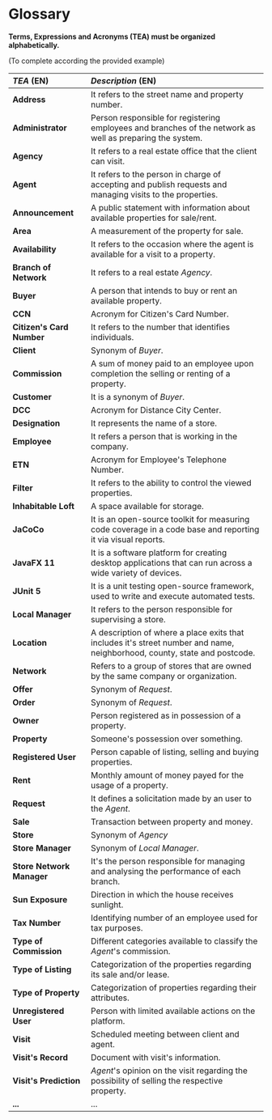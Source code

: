 # Glossary

**Terms, Expressions and Acronyms (TEA) must be organized alphabetically.**

(To complete according the provided example)

| **_TEA_** (EN) 	          | **_Description_** (EN)                                                                                                     |                                       
|:--------------------------|:---------------------------------------------------------------------------------------------------------------------------|
| **Address**		             | It refers to the street name and property number.                                                                          |
| **Administrator**	        | Person responsible for registering employees and branches of the network as well as preparing the system.										        |
| **Agency**                | It refers to a real estate office that the client can visit.                                                               |
| **Agent** 		              | It refers to the person in charge of accepting and publish requests and managing visits to the properties.									        |
| **Announcement**          | A public statement with information about available properties for sale/rent.											                                   |
| **Area**		                | A measurement of the property for sale. 											                                                                        |
| **Availability**	         | It refers to the occasion where the agent is available for a visit to a property. 											                              |
| **Branch of Network**     | It refers to a real estate _Agency_. 										                                                                            |
| **Buyer**                 | A person that intends to buy or rent an available property.                                                                |
| **CCN**		                 | Acronym for Citizen's Card Number.							                                                                                  |
| **Citizen's Card Number** | It refers to the number that identifies individuals. 										                                                            |
| **Client**		              | Synonym of _Buyer_.									                                                                                               |
| **Commission**	           | A sum of money paid to an employee upon completion the selling or renting of a property.											                        |
| **Customer**              | It is a synonym of _Buyer_.                                                                                                |
| **DCC**		                 | Acronym for Distance City Center.							                                                                                   |
| **Designation**	          | It represents the name of a store.										                                                                               |							                                                                                 |
| **Employee** 		           | It refers a person that is working in the company.									                                                                |
| **ETN**		                 | Acronym for Employee's Telephone Number.											                                                                        |
| **Filter**		              | It refers to the ability to control the viewed properties. 										                                                      |
| **Inhabitable Loft**      | A space available for storage. 											                                                                                 |
| **JaCoCo**                | It is an open-source toolkit for measuring code coverage in a code base and reporting it via visual reports.               |
| **JavaFX 11**             | It is a software platform for creating desktop applications that can run across a wide variety of devices.                 |
| **JUnit 5**               | It is a unit testing open-source framework, used to write and execute automated tests.                                     |
| **Local Manager**	        | It refers to the person responsible for supervising a store.							  				                                                  |
| **Location**		            | A description of where a place exits that includes it's street number and name, neighborhood, county, state and postcode.	 |
| **Network**		             | Refers to a group of stores that are owned by the same company or organization.										                                  |
| **Offer**		               | Synonym of _Request_.	 										                                                                                          |																						 |
| **Order**		               | Synonym of _Request_.												                                                                                          |
| **Owner**      	          | Person registered as in possession of a property.											                                                               |
| **Property**   	          | Someone's possession over something.				                                                                                   |
| **Registered User**	      | Person capable of listing, selling and buying properties. 									                                                        |
| **Rent** 		               | Monthly amount of money payed for the usage of a property. 										                                                      |
| **Request** 		            | It defines a solicitation made by an user to the _Agent_.								                                                          |
| **Sale**       	          | Transaction between property and money.                 	                                                                  |
| **Store**		               | Synonym of _Agency_											                                                                                             |
| **Store Manager**	        | Synonym of _Local Manager_.											                                                                                     |
| **Store Network Manager** | It's the person responsible for managing and analysing the performance of each branch.				                                 |
| **Sun Exposure**	         | Direction in which the house receives sunlight.											                                                                 |
| **Tax Number**	           | Identifying number of an employee used for tax purposes.										                                                         |
| **Type of Commission**    | Different categories available to classify the _Agent_'s commission.                                                       |
| **Type of Listing**       | Categorization of the properties regarding its sale and/or lease.                                                          |
| **Type of Property**      | Categorization of properties regarding their attributes.                                                                   |
| **Unregistered User**     | Person with limited available actions on the platform.											                                                          |
| **Visit**		               | Scheduled meeting between client and agent.										                                                                      |
| **Visit's Record**	       | Document with visit's information.									                                                                                |
| **Visit's Prediction**    | _Agent_'s opinion on the visit regarding the possibility of selling the respective property. 								                      |
| **...**        	          | ...										                                                                                                              |